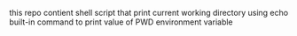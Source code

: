 this repo contient shell script that print current working directory using echo built-in command  to print value of PWD environment variable
